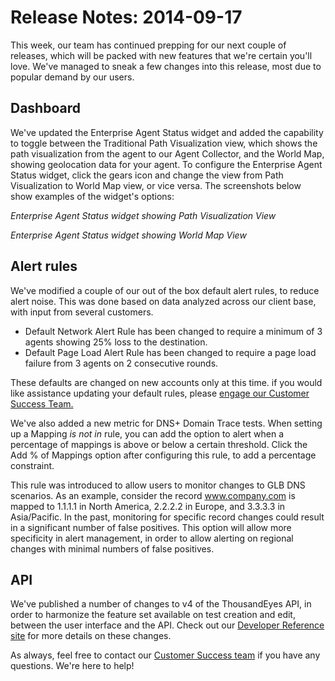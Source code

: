 # Release Notes: 2014-09-17

This week, our team has continued prepping for our next couple of releases, which will be packed with new features that we're certain you'll love.  We've managed to sneak a few changes into this release, most due to popular demand by our users.

## Dashboard

We've updated the Enterprise Agent Status widget and added the capability to toggle between the Traditional Path Visualization view, which shows the path visualization from the agent to our Agent Collector, and the World Map, showing geolocation data for your agent.  To configure the Enterprise Agent Status widget, click the gears icon and change the view from Path Visualization to World Map view, or vice versa.  The screenshots below show examples of the widget's options:

  
_Enterprise Agent Status widget showing Path Visualization View_

   
_Enterprise Agent Status widget showing World Map View_

## Alert rules

We've modified a couple of our out of the box default alert rules, to reduce alert noise.  This was done based on data analyzed across our client base, with input from several customers.

* Default Network Alert Rule has been changed to require a minimum of 3 agents showing 25% loss to the destination.
* Default Page Load Alert Rule has been changed to require a page load failure from 3 agents on 2 consecutive rounds.

These defaults are changed on new accounts only at this time.  if you would like assistance updating your default rules, please [engage our Customer Success Team.](mailto:support@thousandeyes.com?subject=Alert%20Rule%20Changes)

We've also added a new metric for DNS+ Domain Trace tests.  When setting up a Mapping _is not in_ rule, you can add the option to alert when a percentage of mappings is above or below a certain threshold.  Click the Add % of Mappings option after configuring this rule, to add a percentage constraint.

This rule was introduced to allow users to monitor changes to GLB DNS scenarios.  As an example, consider the record www.company.com is mapped to 1.1.1.1 in North America, 2.2.2.2 in Europe, and 3.3.3.3 in Asia/Pacific. In the past, monitoring for specific record changes could result in a significant number of false positives.  This option will allow more specificity in alert management, in order to allow alerting on regional changes with minimal numbers of false positives.

## API

We've published a number of changes to v4 of the ThousandEyes API, in order to harmonize the feature set available on test creation and edit, between the user interface and the API.  Check out our [Developer Reference site](http://developer.thousandeyes.com/) for more details on these changes.

As always, feel free to contact our [Customer Success team](mailto:support@thousandeyes.com?subject=Release%20update%20questions) if you have any questions.  We're here to help!

